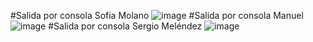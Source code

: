#Salida por consola Sofia Molano
![image](https://github.com/user-attachments/assets/1841e97d-583c-4de2-bdbf-55aad3b5dd88)
#Salida por consola Manuel
![image](https://github.com/user-attachments/assets/69a70ef4-31e7-4a1b-a942-29c787cf6d90)
#Salida por consola Sergio Meléndez
![image](https://github.com/user-attachments/assets/19f314fe-abda-4f0b-abed-55742900a1c3)
